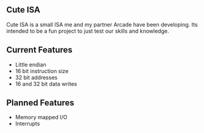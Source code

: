## Cute ISA

Cute ISA is a small ISA me and my partner Arcade have been developing.
Its intended to be a fun project to just test our skills and knowledge.

## Current Features
- Little endian
- 16 bit instruction size
- 32 bit addresses
- 16 and 32 bit data writes

## Planned Features
- Memory mapped I/O
- Interrupts